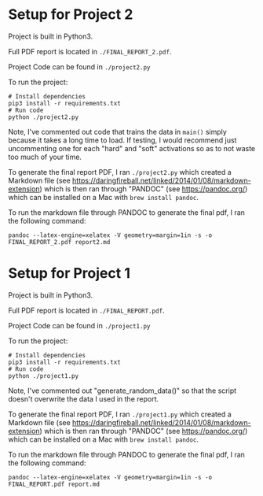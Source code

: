 # Setup for Project 2

Project is built in Python3.

Full PDF report is located in `./FINAL_REPORT_2.pdf`.

Project Code can be found in `./project2.py`

To run the project:

```
# Install dependencies
pip3 install -r requirements.txt
# Run code
python ./project2.py
```

Note, I've commented out code that trains the data in `main()` simply because it takes a long time to load.
If testing, I would recommend just uncommenting one for each "hard" and "soft" activations so as to not waste too much of your time.

To generate the final report PDF, I ran `./project2.py` which created a Markdown file (see https://daringfireball.net/linked/2014/01/08/markdown-extension)
which is then ran through "PANDOC" (see https://pandoc.org/) 
which can be installed on a Mac with `brew install pandoc`.

To run the markdown file through PANDOC to generate the final pdf,
I ran the following command:

```
pandoc --latex-engine=xelatex -V geometry=margin=1in -s -o FINAL_REPORT_2.pdf report2.md
```





# Setup for Project 1

Project is built in Python3.

Full PDF report is located in `./FINAL_REPORT.pdf`.

Project Code can be found in `./project1.py`

To run the project:

```
# Install dependencies
pip3 install -r requirements.txt
# Run code
python ./project1.py
```

Note, I've commented out "generate_random_data()" so that the script doesn't overwrite the data I used in the report.

To generate the final report PDF, I ran `./project1.py` which created a Markdown file (see https://daringfireball.net/linked/2014/01/08/markdown-extension)
which is then ran through "PANDOC" (see https://pandoc.org/) 
which can be installed on a Mac with `brew install pandoc`.

To run the markdown file through PANDOC to generate the final pdf,
I ran the following command:

```
pandoc --latex-engine=xelatex -V geometry=margin=1in -s -o FINAL_REPORT.pdf report.md
```